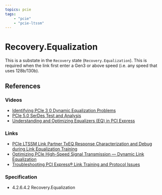 ```yaml
---
topics: pcie
tags:
    - "pcie"
    - "pcie-ltssm"
---
```


# Recovery.Equalization

This is a substate in the `Recovery` state (`Recovery.Equalization`). This is required when the link first enter a Gen3 or above speed (i.e. any speed that uses 128b/130b).

## References

### Videos

- [Identifying PCIe 3 0 Dynamic Equalization Problems](https://youtu.be/Md--uk47ZTQ)
- [PCIe 5.0 SerDes Test and Analysis](https://youtu.be/2N6zh8142F4)
- [Understanding and Optimizing Equalizers (EQ) in PCI Express](https://youtu.be/najBAl2BBqE)

### Links

- [PCIe LTSSM Link Partner TxEQ Response Characterization and Debug during Link Equalization Training](https://www.teledynelecroy.com/doc/leq-response-during-training-app-note)
- [Optimizing PCIe High-Speed Signal Transmission — Dynamic Link Equalization](https://www.graniteriverlabs.com/en-us/technical-blog/pcie-dynamic-link-equalization)
- [Troubleshooting PCI Express® Link Training and Protocol Issues](https://pcisig.com/sites/default/files/files/02_01_Troubleshooting_PCI_Express_Link_Training_and_Protocol_Issues_FROZEN.pdf)

### Specification

- 4.2.6.4.2 Recovery.Equalization
